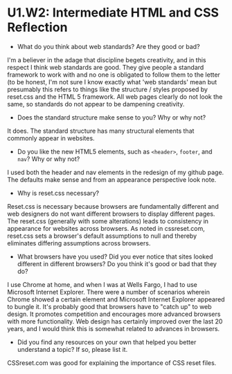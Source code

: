 # U1.W2: Intermediate HTML and CSS Reflection

* What do you think about web standards? Are they good or bad?

I'm a believer in the adage that discipline begets creativity, and in this respect I think web standards are good. They give people a standard framework to work with and no one is obligated to follow them to the letter (to be honest, I'm not sure I know exactly what 'web standards' mean but presumably this refers to things like the structure / styles proposed by reset.css and the HTML 5 framework. All web pages clearly do not look the same, so standards do not appear to be dampening creativity. 

* Does the standard structure make sense to you? Why or why not?

It does. The standard structure has many structural elements that commonly appear in websites. 

* Do you like the new HTML5 elements, such as `<header>`, `footer`, and `nav`? Why or why not?

I used both the header and nav elements in the redesign of my github page. The defaults make sense and from an appearance perspective look note. 

* Why is reset.css necessary? 

Reset.css is necessary because browsers are fundamentally different and web designers do not want different browsers to display different pages. The reset.css (generally with some alterations) leads to consistency in appearance for websites across browsers. As noted in cssreset.com, reset.css sets a browser's default assumptions to null and thereby eliminates differing assumptions across browsers.

* What browsers have you used? Did you ever notice that sites looked different in different browsers? Do you think it's good or bad that they do?

I use Chrome at home, and when I was at Wells Fargo, I had to use Microsoft Internet Explorer. There were a number of scenarios wherein Chrome showed a certain element and Microsoft Internet Explorer appeared to bungle it. It's probably good that browsers have to "catch up" to web design. It promotes competition and encourages more advanced browsers with more functionality. Web design has certainly improved over the last 20 years, and I would think this is somewhat related to advances in browsers.

* Did you find any resources on your own that helped you better understand a topic? If so, please list it.

CSSreset.com was good for explaining the importance of CSS reset files. 
